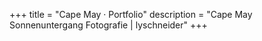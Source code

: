 +++
title = "Cape May · Portfolio"
description = "Cape May Sonnenuntergang Fotografie | lyschneider"
+++